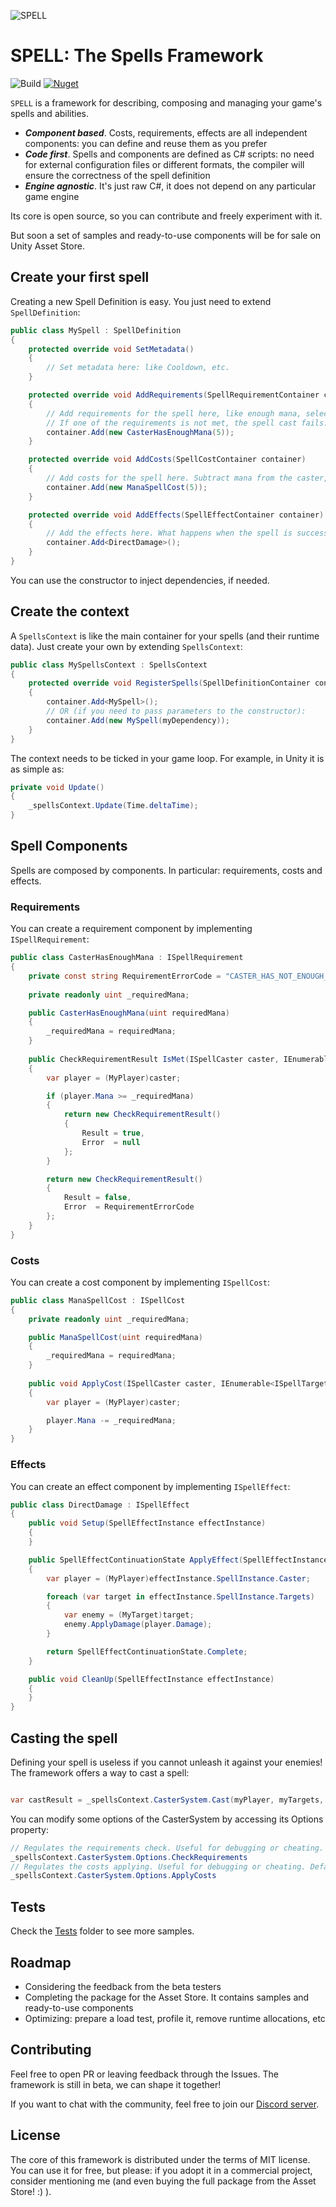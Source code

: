 ![SPELL](https://github.com/emanzione/SPELL/blob/main/logo.png)

# SPELL: The Spells Framework

![Build](https://github.com/emanzione/SPELL/workflows/Build/badge.svg)
[![Nuget](https://img.shields.io/nuget/v/MHLab.Spells)](https://www.nuget.org/packages/MHLab.Spells/)

`SPELL` is a framework for describing, composing and managing your game's spells and abilities.

- __*Component based*__. Costs, requirements, effects are all independent components: you can define and reuse them as you prefer
- __*Code first*__. Spells and components are defined as C# scripts: no need for external configuration files or different formats, the compiler will ensure the correctness of the spell definition
- __*Engine agnostic*__. It's just raw C#, it does not depend on any particular game engine

Its core is open source, so you can contribute and freely experiment with it.

But soon a set of samples and ready-to-use components will be for sale on Unity Asset Store.

## Create your first spell

Creating a new Spell Definition is easy. You just need to extend `SpellDefinition`:

```csharp
public class MySpell : SpellDefinition
{
    protected override void SetMetadata()
    {
        // Set metadata here: like Cooldown, etc.
    }

    protected override void AddRequirements(SpellRequirementContainer container)
    {
        // Add requirements for the spell here, like enough mana, selected targets, etc.
        // If one of the requirements is not met, the spell cast fails.
        container.Add(new CasterHasEnoughMana(5));
    }

    protected override void AddCosts(SpellCostContainer container)
    {
        // Add costs for the spell here. Subtract mana from the caster, HP, gold, etc.
        container.Add(new ManaSpellCost(5));
    }

    protected override void AddEffects(SpellEffectContainer container)
    {
        // Add the effects here. What happens when the spell is successfully casted? Dealing damage, buffing/debuffing the targets, etc.
        container.Add<DirectDamage>();
    }
}
```

You can use the constructor to inject dependencies, if needed.

## Create the context

A `SpellsContext` is like the main container for your spells (and their runtime data). Just create your own by extending `SpellsContext`:

```csharp
public class MySpellsContext : SpellsContext
{
    protected override void RegisterSpells(SpellDefinitionContainer container)
    {
        container.Add<MySpell>();
        // OR (if you need to pass parameters to the constructor):
        container.Add(new MySpell(myDependency));
    }
}
```

The context needs to be ticked in your game loop. For example, in Unity it is as simple as:

```csharp
private void Update()
{
    _spellsContext.Update(Time.deltaTime);
}
```

## Spell Components

Spells are composed by components. In particular: requirements, costs and effects.

### Requirements

You can create a requirement component by implementing `ISpellRequirement`:

```csharp
public class CasterHasEnoughMana : ISpellRequirement
{
    private const string RequirementErrorCode = "CASTER_HAS_NOT_ENOUGH_MANA";
    
    private readonly uint _requiredMana;

    public CasterHasEnoughMana(uint requiredMana)
    {
        _requiredMana = requiredMana;
    }
    
    public CheckRequirementResult IsMet(ISpellCaster caster, IEnumerable<ISpellTarget> targets, SpellDefinition spellDefinition, SpellsContext context)
    {
        var player = (MyPlayer)caster;

        if (player.Mana >= _requiredMana)
        {
            return new CheckRequirementResult()
            {
                Result = true,
                Error  = null
            };
        }

        return new CheckRequirementResult()
        {
            Result = false,
            Error  = RequirementErrorCode
        };
    }
}
```

### Costs

You can create a cost component by implementing `ISpellCost`:

```csharp
public class ManaSpellCost : ISpellCost
{
    private readonly uint _requiredMana;

    public ManaSpellCost(uint requiredMana)
    {
        _requiredMana = requiredMana;
    }
    
    public void ApplyCost(ISpellCaster caster, IEnumerable<ISpellTarget> targets, SpellDefinition spellDefinition)
    {
        var player = (MyPlayer)caster;

        player.Mana -= _requiredMana;
    }
}
```

### Effects

You can create an effect component by implementing `ISpellEffect`:

```csharp
public class DirectDamage : ISpellEffect
{    
    public void Setup(SpellEffectInstance effectInstance)
    {
    }

    public SpellEffectContinuationState ApplyEffect(SpellEffectInstance effectInstance, float deltaTime)
    {
        var player = (MyPlayer)effectInstance.SpellInstance.Caster;

        foreach (var target in effectInstance.SpellInstance.Targets)
        {
            var enemy = (MyTarget)target;
            enemy.ApplyDamage(player.Damage);
        }

        return SpellEffectContinuationState.Complete;
    }

    public void CleanUp(SpellEffectInstance effectInstance)
    {
    }
}
```

## Casting the spell

Defining your spell is useless if you cannot unleash it against your enemies! The framework offers a way to cast a spell:

```csharp

var castResult = _spellsContext.CasterSystem.Cast(myPlayer, myTargets, mySpellDefinition, out var spellInstance);
```

You can modify some options of the CasterSystem by accessing its Options property:

```csharp
// Regulates the requirements check. Useful for debugging or cheating. Default = true
_spellsContext.CasterSystem.Options.CheckRequirements
// Regulates the costs applying. Useful for debugging or cheating. Default = true
_spellsContext.CasterSystem.Options.ApplyCosts
```

## Tests

Check the [Tests](https://github.com/emanzione/SPELL/tree/main/MHLab.Spells.Tests) folder to see more samples.

## Roadmap

- Considering the feedback from the beta testers
- Completing the package for the Asset Store. It contains samples and ready-to-use components
- Optimizing: prepare a load test, profile it, remove runtime allocations, etc

## Contributing

Feel free to open PR or leaving feedback through the Issues. The framework is still in beta, we can shape it together!

If you want to chat with the community, feel free to join our [Discord server](https://discord.gg/jpteW4yaUN).

## License

The core of this framework is distributed under the terms of MIT license. You can use it for free, but please: if you adopt it in a commercial project, consider mentioning me (and even buying the full package from the Asset Store! :) ).
